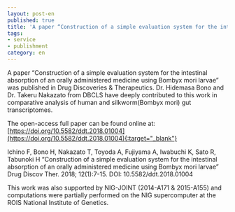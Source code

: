 ```yaml
---
layout: post-en
published: true
title: 'A paper “Construction of a simple evaluation system for the intestinal absorption of an orally administered medicine using Bombyx mori larvae” was published in Drug Discoveries & Therapeutics.'
tags:
- service
- publishment
category: en
---
```

A paper “Construction of a simple evaluation system for the intestinal absorption of an orally administered medicine using Bombyx mori larvae” was published in Drug Discoveries & Therapeutics.
Dr. Hidemasa Bono and Dr. Takeru Nakazato from DBCLS have deeply contributed to this work in comparative analysis of human and silkworm(Bombyx mori) gut transcriptomes.
 
The open-access full paper can be found online at:
[https://doi.org/10.5582/ddt.2018.01004](https://doi.org/10.5582/ddt.2018.01004){:target="_blank"}
 
Ichino F, Bono H, Nakazato T, Toyoda A, Fujiyama A, Iwabuchi K, Sato R, Tabunoki H
“Construction of a simple evaluation system for the intestinal absorption of an orally administered medicine using Bombyx mori larvae”
Drug Discov Ther. 2018; 12(1):7-15.
DOI: 10.5582/ddt.2018.01004
 
This work was also supported by NIG-JOINT (2014-A171 & 2015-A155) and computations were partially performed on the NIG supercomputer at the ROIS National Institute of Genetics.